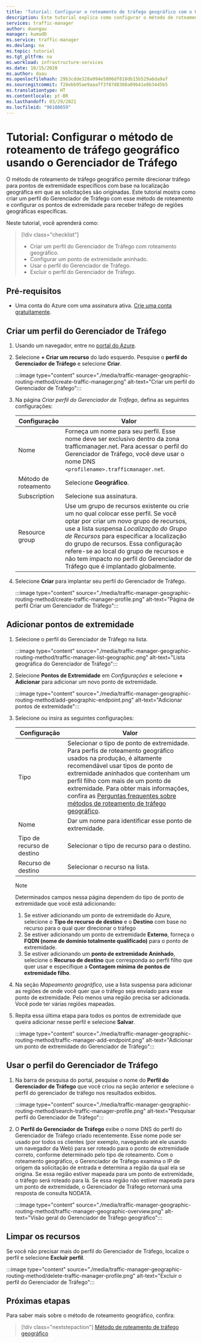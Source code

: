 ```yaml
---
title: 'Tutorial: Configurar o roteamento de tráfego geográfico com o Gerenciador de Tráfego do Azure'
description: Este tutorial explica como configurar o método de roteamento de tráfego geográfico usando o Gerenciador de Tráfego do Azure
services: traffic-manager
author: duongau
manager: kumudD
ms.service: traffic-manager
ms.devlang: na
ms.topic: tutorial
ms.tgt_pltfrm: na
ms.workload: infrastructure-services
ms.date: 10/15/2020
ms.author: duau
ms.openlocfilehash: 29b3cdde328a994e5806df810db15b529a6da9af
ms.sourcegitcommit: f28ebb95ae9aaaff3f87d8388a09b41e0b3445b5
ms.translationtype: HT
ms.contentlocale: pt-BR
ms.lasthandoff: 03/29/2021
ms.locfileid: "96188659"
---
```

# <a name="tutorial-configure-the-geographic-traffic-routing-method-using-traffic-manager"></a>Tutorial: Configurar o método de roteamento de tráfego geográfico usando o Gerenciador de Tráfego

O método de roteamento de tráfego geográfico permite direcionar tráfego para pontos de extremidade específicos com base na localização geográfica em que as solicitações são originadas. Este tutorial mostra como criar um perfil do Gerenciador de Tráfego com esse método de roteamento e configurar os pontos de extremidade para receber tráfego de regiões geográficas específicas.

Neste tutorial, você aprenderá como:
> [!div class="checklist"]
> - Criar um perfil do Gerenciador de Tráfego com roteamento geográfico.
> - Configurar um ponto de extremidade aninhado.
> - Usar o perfil do Gerenciador de Tráfego.
> - Excluir o perfil do Gerenciador de Tráfego.

## <a name="prerequisites"></a>Pré-requisitos

* Uma conta do Azure com uma assinatura ativa. [Crie uma conta gratuitamente](https://azure.microsoft.com/free/?WT.mc_id=A261C142F).

## <a name="create-a-traffic-manager-profile"></a>Criar um perfil do Gerenciador de Tráfego

1. Usando um navegador, entre no [portal do Azure](https://portal.azure.com).

1. Selecione **+ Criar um recurso** do lado esquerdo. Pesquise o **perfil do Gerenciador de Tráfego** e selecione **Criar**.

    :::image type="content" source="./media/traffic-manager-geographic-routing-method/create-traffic-manager.png" alt-text="Criar um perfil do Gerenciador de Tráfego":::

1. Na página *Criar perfil do Gerenciador de Tráfego*, defina as seguintes configurações:

    | Configuração         | Valor                                              |
    | ---             | ---                                                |
    | Nome            | Forneça um nome para seu perfil. Esse nome deve ser exclusivo dentro da zona trafficmanager.net. Para acessar o perfil do Gerenciador de Tráfego, você deve usar o nome DNS `<profilename>.trafficmanager.net`. |    
    | Método de roteamento  | Selecione **Geográfico**. |
    | Subscription    | Selecione sua assinatura. |
    | Resource group   | Use um grupo de recursos existente ou crie um no qual colocar esse perfil. Se você optar por criar um novo grupo de recursos, use a lista suspensa *Localização do Grupo de Recursos* para especificar a localização do grupo de recursos. Essa configuração refere-se ao local do grupo de recursos e não tem impacto no perfil do Gerenciador de Tráfego que é implantado globalmente. |

1. Selecione **Criar** para implantar seu perfil do Gerenciador de Tráfego.

    :::image type="content" source="./media/traffic-manager-geographic-routing-method/create-traffic-manager-profile.png" alt-text="Página de perfil Criar um Gerenciador de Tráfego":::

## <a name="add-endpoints"></a>Adicionar pontos de extremidade

1. Selecione o perfil do Gerenciador de Tráfego na lista.

    :::image type="content" source="./media/traffic-manager-geographic-routing-method/traffic-manager-list-geographic.png" alt-text="Lista geográfica do Gerenciador de Tráfego":::

1. Selecione **Pontos de Extremidade** em *Configurações* e selecione **+ Adicionar** para adicionar um novo ponto de extremidade.

    :::image type="content" source="./media/traffic-manager-geographic-routing-method/add-geographic-endpoint.png" alt-text="Adicionar pontos de extremidade":::

1. Selecione ou insira as seguintes configurações: 

    | Configuração                | Valor                                              |
    | ---                    | ---                                                |
    | Tipo                   | Selecionar o tipo de ponto de extremidade. Para perfis de roteamento geográfico usados na produção, é altamente recomendável usar tipos de ponto de extremidade aninhados que contenham um perfil filho com mais de um ponto de extremidade. Para obter mais informações, confira as [Perguntas frequentes sobre métodos de roteamento de tráfego geográfico](traffic-manager-FAQs.md). |    
    | Nome                   | Dar um nome para identificar esse ponto de extremidade. |
    | Tipo de recurso de destino   | Selecionar o tipo de recurso para o destino. |
    | Recurso de destino        | Selecionar o recurso na lista. |

    > [!Note]
    > Determinados campos nessa página dependem do tipo de ponto de extremidade que você está adicionando:
    > 1. Se estiver adicionando um ponto de extremidade do Azure, selecione o **Tipo de recurso de destino** e o **Destino** com base no recurso para o qual quer direcionar o tráfego
    > 1. Se estiver adicionando um ponto de extremidade **Externo**, forneça o **FQDN (nome de domínio totalmente qualificado)** para o ponto de extremidade.
    > 1. Se estiver adicionando um **ponto de extremidade Aninhado**, selecione o **Recurso de destino** que corresponda ao perfil filho que quer usar e especifique a **Contagem mínima de pontos de extremidade filho**.

1. Na seção *Mapeamento geográfico*, use a lista suspensa para adicionar as regiões de onde você quer que o tráfego seja enviado para esse ponto de extremidade. Pelo menos uma região precisa ser adicionada. Você pode ter várias regiões mapeadas.

1. Repita essa última etapa para todos os pontos de extremidade que queira adicionar nesse perfil e selecione **Salvar**.

    :::image type="content" source="./media/traffic-manager-geographic-routing-method/traffic-manager-add-endpoint.png" alt-text="Adicionar um ponto de extremidade do Gerenciador de Tráfego":::

## <a name="use-the-traffic-manager-profile"></a>Usar o perfil do Gerenciador de Tráfego

1.  Na barra de pesquisa do portal, pesquise o nome do **Perfil do Gerenciador de Tráfego** que você criou na seção anterior e selecione o perfil do gerenciador de tráfego nos resultados exibidos.
    
    :::image type="content" source="./media/traffic-manager-geographic-routing-method/search-traffic-manager-profile.png" alt-text="Pesquisar perfil do Gerenciador de Tráfego":::

1. O **Perfil do Gerenciador de Tráfego** exibe o nome DNS do perfil do Gerenciador de Tráfego criado recentemente. Esse nome pode ser usado por todos os clientes (por exemplo, navegando até ele usando um navegador da Web) para ser roteado para o ponto de extremidade correto, conforme determinado pelo tipo de roteamento. Com o roteamento geográfico, o Gerenciador de Tráfego examina o IP de origem da solicitação de entrada e determina a região da qual ela se origina. Se essa região estiver mapeada para um ponto de extremidade, o tráfego será roteado para lá. Se essa região não estiver mapeada para um ponto de extremidade, o Gerenciador de Tráfego retornará uma resposta de consulta NODATA.

    :::image type="content" source="./media/traffic-manager-geographic-routing-method/traffic-manager-geographic-overview.png" alt-text="Visão geral do Gerenciador de Tráfego geográfico":::

## <a name="clean-up-resources"></a>Limpar os recursos

Se você não precisar mais do perfil do Gerenciador de Tráfego, localize o perfil e selecione **Excluir perfil**.

:::image type="content" source="./media/traffic-manager-geographic-routing-method/delete-traffic-manager-profile.png" alt-text="Excluir o perfil do Gerenciador de Tráfego":::

## <a name="next-steps"></a>Próximas etapas

Para saber mais sobre o método de roteamento geográfico, confira:

> [!div class="nextstepaction"]
> [Método de roteamento de tráfego geográfico](traffic-manager-routing-methods.md#geographic)
